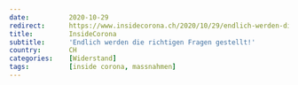 ```yaml
---
date:          2020-10-29
redirect:      https://www.insidecorona.ch/2020/10/29/endlich-werden-die-richtigen-fragen-gestellt/
title:         InsideCorona
subtitle:      'Endlich werden die richtigen Fragen gestellt!'
country:       CH
categories:    [Widerstand]
tags:          [inside corona, massnahmen]
---
```

